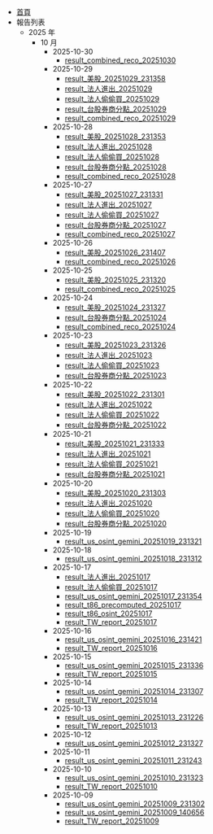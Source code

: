 - [首頁](/README.md)
- 報告列表
  - 2025 年
    - 10 月
      - 2025-10-30
        - [result_combined_reco_20251030](/reports_his/result_combined_reco_20251030.md)
      - 2025-10-29
        - [result_美股_20251029_231358](/reports_his/result_美股_20251029_231358.md)
        - [result_法人進出_20251029](/reports_his/result_法人進出_20251029.md)
        - [result_法人偷偷買_20251029](/reports_his/result_法人偷偷買_20251029.md)
        - [result_台股券商分點_20251029](/reports_his/result_台股券商分點_20251029.md)
        - [result_combined_reco_20251029](/reports_his/result_combined_reco_20251029.md)
      - 2025-10-28
        - [result_美股_20251028_231353](/reports_his/result_美股_20251028_231353.md)
        - [result_法人進出_20251028](/reports_his/result_法人進出_20251028.md)
        - [result_法人偷偷買_20251028](/reports_his/result_法人偷偷買_20251028.md)
        - [result_台股券商分點_20251028](/reports_his/result_台股券商分點_20251028.md)
        - [result_combined_reco_20251028](/reports_his/result_combined_reco_20251028.md)
      - 2025-10-27
        - [result_美股_20251027_231331](/reports_his/result_美股_20251027_231331.md)
        - [result_法人進出_20251027](/reports_his/result_法人進出_20251027.md)
        - [result_法人偷偷買_20251027](/reports_his/result_法人偷偷買_20251027.md)
        - [result_台股券商分點_20251027](/reports_his/result_台股券商分點_20251027.md)
        - [result_combined_reco_20251027](/reports_his/result_combined_reco_20251027.md)
      - 2025-10-26
        - [result_美股_20251026_231407](/reports_his/result_美股_20251026_231407.md)
        - [result_combined_reco_20251026](/reports_his/result_combined_reco_20251026.md)
      - 2025-10-25
        - [result_美股_20251025_231320](/reports_his/result_美股_20251025_231320.md)
        - [result_combined_reco_20251025](/reports_his/result_combined_reco_20251025.md)
      - 2025-10-24
        - [result_美股_20251024_231327](/reports_his/result_美股_20251024_231327.md)
        - [result_台股券商分點_20251024](/reports_his/result_台股券商分點_20251024.md)
        - [result_combined_reco_20251024](/reports_his/result_combined_reco_20251024.md)
      - 2025-10-23
        - [result_美股_20251023_231326](/reports_his/result_美股_20251023_231326.md)
        - [result_法人進出_20251023](/reports_his/result_法人進出_20251023.md)
        - [result_法人偷偷買_20251023](/reports_his/result_法人偷偷買_20251023.md)
        - [result_台股券商分點_20251023](/reports_his/result_台股券商分點_20251023.md)
      - 2025-10-22
        - [result_美股_20251022_231301](/reports_his/result_美股_20251022_231301.md)
        - [result_法人進出_20251022](/reports_his/result_法人進出_20251022.md)
        - [result_法人偷偷買_20251022](/reports_his/result_法人偷偷買_20251022.md)
        - [result_台股券商分點_20251022](/reports_his/result_台股券商分點_20251022.md)
      - 2025-10-21
        - [result_美股_20251021_231333](/reports_his/result_美股_20251021_231333.md)
        - [result_法人進出_20251021](/reports_his/result_法人進出_20251021.md)
        - [result_法人偷偷買_20251021](/reports_his/result_法人偷偷買_20251021.md)
        - [result_台股券商分點_20251021](/reports_his/result_台股券商分點_20251021.md)
      - 2025-10-20
        - [result_美股_20251020_231303](/reports_his/result_美股_20251020_231303.md)
        - [result_法人進出_20251020](/reports_his/result_法人進出_20251020.md)
        - [result_法人偷偷買_20251020](/reports_his/result_法人偷偷買_20251020.md)
        - [result_台股券商分點_20251020](/reports_his/result_台股券商分點_20251020.md)
      - 2025-10-19
        - [result_us_osint_gemini_20251019_231321](/reports_his/result_us_osint_gemini_20251019_231321.md)
      - 2025-10-18
        - [result_us_osint_gemini_20251018_231312](/reports_his/result_us_osint_gemini_20251018_231312.md)
      - 2025-10-17
        - [result_法人進出_20251017](/reports_his/result_法人進出_20251017.md)
        - [result_法人偷偷買_20251017](/reports_his/result_法人偷偷買_20251017.md)
        - [result_us_osint_gemini_20251017_231354](/reports_his/result_us_osint_gemini_20251017_231354.md)
        - [result_t86_precomputed_20251017](/reports_his/result_t86_precomputed_20251017.md)
        - [result_t86_osint_20251017](/reports_his/result_t86_osint_20251017.md)
        - [result_TW_report_20251017](/reports_his/result_TW_report_20251017.md)
      - 2025-10-16
        - [result_us_osint_gemini_20251016_231421](/reports_his/result_us_osint_gemini_20251016_231421.md)
        - [result_TW_report_20251016](/reports_his/result_TW_report_20251016.md)
      - 2025-10-15
        - [result_us_osint_gemini_20251015_231336](/reports_his/result_us_osint_gemini_20251015_231336.md)
        - [result_TW_report_20251015](/reports_his/result_TW_report_20251015.md)
      - 2025-10-14
        - [result_us_osint_gemini_20251014_231307](/reports_his/result_us_osint_gemini_20251014_231307.md)
        - [result_TW_report_20251014](/reports_his/result_TW_report_20251014.md)
      - 2025-10-13
        - [result_us_osint_gemini_20251013_231226](/reports_his/result_us_osint_gemini_20251013_231226.md)
        - [result_TW_report_20251013](/reports_his/result_TW_report_20251013.md)
      - 2025-10-12
        - [result_us_osint_gemini_20251012_231327](/reports_his/result_us_osint_gemini_20251012_231327.md)
      - 2025-10-11
        - [result_us_osint_gemini_20251011_231243](/reports_his/result_us_osint_gemini_20251011_231243.md)
      - 2025-10-10
        - [result_us_osint_gemini_20251010_231323](/reports_his/result_us_osint_gemini_20251010_231323.md)
        - [result_TW_report_20251010](/reports_his/result_TW_report_20251010.md)
      - 2025-10-09
        - [result_us_osint_gemini_20251009_231302](/reports_his/result_us_osint_gemini_20251009_231302.md)
        - [result_us_osint_gemini_20251009_140656](/reports_his/result_us_osint_gemini_20251009_140656.md)
        - [result_TW_report_20251009](/reports_his/result_TW_report_20251009.md)
